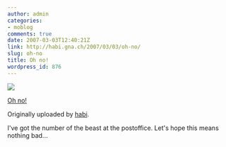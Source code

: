 ```yaml
---
author: admin
categories:
- moblog
comments: true
date: 2007-03-03T12:40:21Z
link: http://habi.gna.ch/2007/03/03/oh-no/
slug: oh-no
title: Oh no!
wordpress_id: 876
---
```


[![](http://farm1.static.flickr.com/124/408656584_b11b8cc1f1_m.jpg)](http://www.flickr.com/photos/habi/408656584/)
   

 
  [Oh no!](http://www.flickr.com/photos/habi/408656584/)
    

  Originally uploaded by [habi](http://www.flickr.com/people/habi/).
 



I've got the number of the beast at the postoffice. Let's hope this means nothing bad...
  

